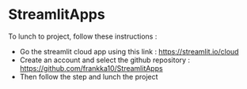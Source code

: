 # StreamlitApps
To lunch to project, follow these instructions :
- Go the streamlit cloud app using this link : https://streamlit.io/cloud
- Create an account and select the github repository : https://github.com/frankka10/StreamlitApps
- Then follow the step and lunch the project
